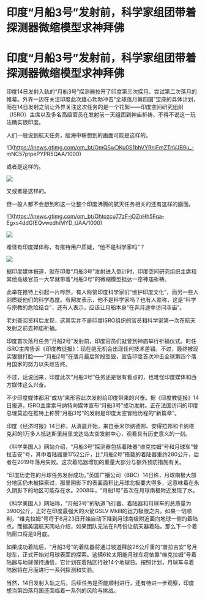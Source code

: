 # 印度“月船3号”发射前，科学家组团带着探测器微缩模型求神拜佛

# 印度“月船3号”发射前，科学家组团带着探测器微缩模型求神拜佛

印度14日发射入轨的“月船3号”探测器拉开了印度第三次探月、尝试第二次落月的帷幕。外界一边在关注印度此次雄心勃勃冲击“全球落月第四国”宝座的具体计划，而在14日发射之前让外界关注这次任务的是一个花絮——印度空间研究组织（ISRO）主席以及多名高级官员在发射前一天组团到神庙祈祷，不得不说这一玩法确实很印度。

人们一般说到航天任务，脑海中联想到的画面可能是这样的。

![](https://inews.gtimg.com/om_bt/OmQSwDKu0S1bhVYRniFmZTnVJB9u_-
mNC57ptpePYPR5QAA/1000)

或者是这样的。

![](https://inews.gtimg.com/om_bt/OViOE7Z42qQk2hwsWCq9gDeJphzVbjCYN6a_mCCyuvmTgAA/1000)

又或者是这样的。

但一般人都不会想到和这一让整个印度沸腾的航天任务相关的还有这样的画面。

![](https://inews.gtimg.com/om_bt/Ohtozcu77zF-jOZnHh5Fqa-
Egxs4ddGfEQvwedhiMYD_UAA/1000)

![](https://inews.gtimg.com/om_bt/OEW0OE9Efzeo-9HpJQnpGya41b5sNe6tHy-G6CT48ZJaQAA/1000)

难怪有印度媒体称，有推特用户质疑，“他不是科学家吗”？

![](https://inews.gtimg.com/om_bt/O_gxDxOiB8jhncKgdwqNlkX4KsTAStP2u1eDfDaYaulYIAA/1000)

据印度媒体报道，就在印度“月船3号”发射进入倒计时，印度空间研究组织主席和其他高级官员一大早就带着“月船3号”的微缩模型抵达一座神庙祈祷。

此举在推特上引起一片哗然，有人称赞印度科学家们“维护印度文化”，而另一些人则质疑他们的科学态度。有网友表示，他不是科学家吗？也有人宣称，这是“科学与宗教的危险结合”，还有人表示，应该让月船本身“在奔月途中访问寺庙”。

老刘查阅资料后发现，这其实并不是印度ISRO组织的官员和科学家第一次在航天发射之前去神庙祈福。

印度首次落月任务“月船2号”发射前，印度官员们就曾到神庙举行祈福仪式。时任ISRO主席告诉《印度教徒报》：现在绝无机会出现任何技术差错。不过，最终被现实狠狠打脸——“月船2号”在落月最后阶段坠毁，宣告印度首次冲击全球第四个落月国家的努力以失败告终。

不过，话说回来，印度此次“月船3号”任务还是很有看点的，也难怪印度媒体和西方媒体这么兴奋。

不少印度媒体都用“成功”来形容此次发射给印度带来的兴奋。据《印度教徒报》14日报道，ISRO主席索马纳特向媒体宣布“月船3号”成功发射。正在法国访问的印度总理莫迪在推特上称赞“月船3号”的发射是印度太空冒险历程的“新篇章”。

印度《经济时报》14日称，从清晨开始，来自泰米尔纳德邦、安得拉邦和卡纳塔克邦的1万多人抵达斯里赫里戈达岛太空发射中心，观看具有历史意义的一刻。

《科学美国人》网站介绍，“月船3号”探测器包括着陆器“维克拉姆”号和月球车“普拉吉安”号，其中着陆器重1752公斤，比“月船2号”搭载的着陆器重约280公斤，后者在2019年落月失败。这次着陆器增加的重量大部分与额外预防措施有关。

“印度历史性的月球任务发射成功。”英国广播公司（BBC）14日称，月球南极大部分地区仍未被探索过，那里阴影下的表面面积比月球北极要大得多，这意味着在永久阴影下的地区可能存在水。2008年，“月船1号”首次在月球南极附近发现了水。

《科学美国人》网站称，“月船3号”的轨道飞行器、着陆器和月球车的总质量为3900公斤，正好在印度最强大的火箭GSLV
MkIII的运力极限之内。如果一切顺利，“维克拉姆”号将于8月23日开始自动下降到月球南极附近面向地球一侧的着陆点。而据美国航天网站介绍，如果团队无法在8月份让航天器着陆，那么下一个着陆窗口将是9月底。

如果成功着陆后，“月船3号”的着陆器将通过坡道释放26公斤重的“普拉吉安”号月球车，正式开始对月球表面的探索。这辆6轮太阳能月球车将依靠“维克拉姆”号着陆器与地球保持通信，它计划在着陆区行驶14个地球日。按照计划，月球车与着陆器将在月面进行一系列探测和实验。

当然，14日发射入轨之后，后续任务是否能顺利进行，还有待进一步观察，印度想当第四落月国还面临着一系列的风险与挑战。

